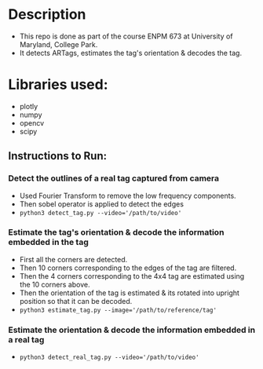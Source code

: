 # Description
- This repo is done as part of the course ENPM 673 at University of Maryland, College Park.
- It detects ARTags, estimates the tag's orientation & decodes the tag.

# Libraries used:
- plotly
- numpy
- opencv
- scipy

## Instructions to Run:
### Detect the outlines of a real tag captured from camera
- Used Fourier Transform to remove the low frequency components.
- Then sobel operator is applied to detect the edges
- `python3 detect_tag.py --video='/path/to/video'`

### Estimate the tag's orientation & decode the information embedded in the tag
- First all the corners are detected.
- Then 10 corners corresponding to the edges of the tag are filtered.
- Then the 4 corners corresponding to the 4x4 tag are estimated using the 10 corners above.
- Then the orientation of the tag is estimated & its rotated into upright position so that it can be decoded.
- `python3 estimate_tag.py --image='/path/to/reference/tag'`

### Estimate the orientation & decode the information embedded in a real tag
- `python3 detect_real_tag.py --video='/path/to/video'`